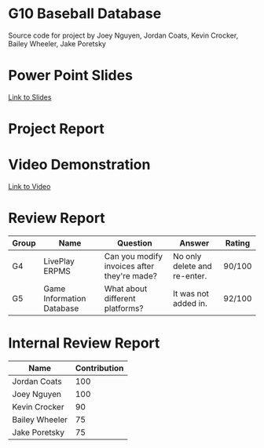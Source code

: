 # G10 Baseball Database
Source code for project by Joey Nguyen, Jordan Coats, Kevin Crocker, Bailey Wheeler, Jake Poretsky 

# Power Point Slides
[Link to Slides](https://github.com/josephnguyen545/Database_GUI/blob/master/project_files/Presentation%20Slides.pdf)


# Project Report


# Video Demonstration
[Link to Video](https://www.youtube.com/watch?v=9H_Iil9Ca-Y)

# Review Report
| Group | Name                      | Question                                    | Answer                       | Rating |
|-------|---------------------------|---------------------------------------------|------------------------------|--------|
| G4    | LivePlay ERPMS            | Can you modify invoices after they're made? | No only delete and re-enter. | 90/100 |
| G5    | Game Information Database | What about different platforms?             | It was not added in.         | 92/100 |

# Internal Review Report
| Name           | Contribution |
|----------------|--------------|
| Jordan Coats   | 100          |
| Joey Nguyen    | 100          |
| Kevin Crocker  | 90          |
| Bailey Wheeler | 75          |
| Jake Poretsky  | 75          |


